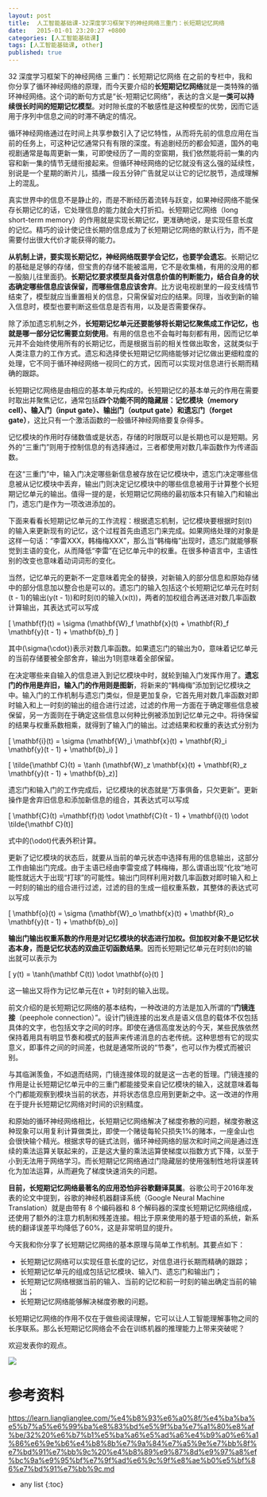 ```yaml
---
layout: post
title:  人工智能基础课-32深度学习框架下的神经网络三重门：长短期记忆网络
date:   2015-01-01 23:20:27 +0800
categories: [人工智能基础课]
tags: [人工智能基础课, other]
published: true
---
```




32 深度学习框架下的神经网络 三重门：长短期记忆网络
在之前的专栏中，我和你分享了循环神经网络的原理，而今天要介绍的**长短期记忆网络**就是一类特殊的循环神经网络。这个词的断句方式是“长-短期记忆网络”，表达的含义是**一类可以持续很长时间的短期记忆模型**。对时隙长度的不敏感性是这种模型的优势，因而它适用于序列中信息之间的时滞不确定的情况。

循环神经网络通过在时间上共享参数引入了记忆特性，从而将先前的信息应用在当前的任务上，可这种记忆通常只有有限的深度。有追剧经历的都会知道，国外的电视剧通常是每周更新一集，可即使经历了一周的空窗期，我们依然能将前一集的内容和新一集的情节无缝衔接起来。但循环神经网络的记忆就没有这么强的延续性，别说是一个星期的断片儿，插播一段五分钟广告就足以让它的记忆脱节，造成理解上的混乱。

真实世界中的信息不是静止的，而是不断经历着流转与跃变，如果神经网络不能保存长期记忆的话，它处理信息的能力就会大打折扣。长短期记忆网络（long short-term memory）的作用就是实现长期记忆，更准确地说，是实现任意长度的记忆。精巧的设计使记住长期的信息成为了长短期记忆网络的默认行为，而不是需要付出很大代价才能获得的能力。

**从机制上讲，要实现长期记忆，神经网络既要学会记忆，也要学会遗忘**。长期记忆的基础是足够的存储，但宝贵的存储不能被滥用，它不是收集桶，有用的没用的都一股脑儿往里面扔。**长期记忆要求模型具备对信息价值的判断能力，结合自身的状态确定哪些信息应该保留，而哪些信息应该舍弃**。比方说电视剧里的一段支线情节结束了，模型就应当重置相关的信息，只需保留对应的结果。同理，当收到新的输入信息时，模型也要判断这些信息是否有用，以及是否需要保存。

除了添加遗忘机制之外，**长短期记忆单元还要能够将长期记忆聚焦成工作记忆，也就是哪一部分记忆需要立刻使用**。有用的信息也不会每时每刻都有用，因而记忆单元并不会始终使用所有的长期记忆，而是根据当前的相关性做出取舍，这就类似于人类注意力的工作方式。遗忘和选择使长短期记忆网络能够对记忆做出更细粒度的处理，它不同于循环神经网络一视同仁的方式，因而可以实现对信息进行长期而精确的跟踪。

长短期记忆网络是由相应的基本单元构成的。长短期记忆的基本单元的作用在需要时取出并聚焦记忆，通常包括**四个功能不同的隐藏层：记忆模块（memory cell）、输入门（input gate）、输出门（output gate）和遗忘门（forget gate）**，这比只有一个激活函数的一般循环神经网络要复杂得多。

记忆模块的作用时存储数值或是状态，存储的时限既可以是长期也可以是短期。另外的“三重门”则用于控制信息的有选择通过，三者都使用对数几率函数作为传递函数。

在这“三重门”中，输入门决定哪些新信息被存放在记忆模块中，遗忘门决定哪些信息被从记忆模块中丢弃，输出门则决定记忆模块中的哪些信息被用于计算整个长短期记忆单元的输出。值得一提的是，长短期记忆网络的最初版本只有输入门和输出门，遗忘门是作为一项改进添加的。

下面来看看长短期记忆单元的工作流程：根据遗忘机制，记忆模块要根据时刻\(t\)的输入来更新现有的记忆，这个过程首先由遗忘门来完成。如果网络处理的对象是这样一句话：“李雷XXX，韩梅梅XXX”，那么当“韩梅梅”出现时，遗忘门就能够察觉到主语的变化，从而降低“李雷”在记忆单元中的权重。在很多种语言中，主语性别的改变也意味着动词词形的变化。

当然，记忆单元的更新不一定意味着完全的替换，对新输入的部分信息和原始存储中的部分信息加以整合也是可以的。遗忘门的输入包括这个长短期记忆单元在时刻\(t - 1\)的输出\(y(t - 1)\)和时刻\(t\)的输入\(x(t)\)，两者的加权组合再送进对数几率函数计算输出，其表达式可以写成

\[ \\mathbf{f}(t) = \\sigma (\\mathbf{W}_f \\mathbf{x}(t) + \\mathbf{R}_f \\mathbf{y}(t - 1) + \\mathbf{b}_f) \]

其中\(\\sigma{\\cdot}\)表示对数几率函数。如果遗忘门的输出为0，意味着记忆单元的当前存储要被全部舍弃，输出为1则意味着全部保留。

在决定哪些来自输入的信息进入到记忆模块中时，就轮到输入门发挥作用了。**遗忘门的作用是弃旧，输入门的作用则是图新**，将新来的“韩梅梅”添加到记忆模块之中。输入门的工作机制与遗忘门类似，但是更加复杂，它首先用对数几率函数对即时输入和上一时刻的输出的组合进行过滤，过滤的作用一方面在于确定哪些信息被保留，另一方面则在于确定这些信息以何种比例被添加到记忆单元之中。将待保留的结果与权重系数相乘，就得到了输入门的输出。过滤结果和权重的表达式分别为

\[ \\mathbf{i}(t) = \\sigma (\\mathbf{W}_i \\mathbf{x}(t) + \\mathbf{R}_i \\mathbf{y}(t - 1) + \\mathbf{b}_i) \]

\[ \\tilde{\\mathbf C}(t) = \\tanh (\\mathbf{W}_z \\mathbf{x}(t) + \\mathbf{R}_z \\mathbf{y}(t - 1) + \\mathbf{b}_z)\]

遗忘门和输入门的工作完成后，记忆模块的状态就是“万事俱备，只欠更新”。更新操作是舍弃旧信息和添加新信息的组合，其表达式可以写成

\[ \\mathbf{C}(t) =\\mathbf{f}(t) \\odot \\mathbf{C}(t - 1) + \\mathbf{i}(t) \\odot \\tilde{\\mathbf C}(t)\]

式中的\(\\odot\)代表外积计算。

更新了记忆模块的状态后，就要从当前的单元状态中选择有用的信息输出，这部分工作由输出门完成。由于主语已经由李雷变成了韩梅梅，那么谓语出现“化妆”地可能性就远大于出现“打球”的可能性。输出门同样利用对数几率函数对即时输入和上一时刻的输出的组合进行过滤，过滤的目的生成一组权重系数，其整体的表达式可以写成

\[ \\mathbf{o}(t) = \\sigma (\\mathbf{W}_o \\mathbf{x}(t) + \\mathbf{R}_o \\mathbf{y}(t - 1) + \\mathbf{b}_o)\]

**输出门输出权重系数的作用是对记忆模块的状态进行加权。但加权对象不是记忆状态本身，而是记忆状态的双曲正切函数结果**。因而长短期记忆单元在时刻\(t\)的输出就可以表示为

\[ y(t) = \\tanh(\\mathbf C(t)) \\odot \\mathbf{o}(t) \]

这一输出又将作为记忆单元在\(t + 1\)时刻的输入出现。

前文介绍的是长短期记忆网络的基本结构，一种改进的方法是加入所谓的“**门镜连接**（peephole connection）”。设计门镜连接的出发点是语义信息的载体不仅包括具体的文字，也包括文字之间的时序。即使在通信高度发达的今天，某些民族依然保持着用具有明显节奏和模式的鼓声来传递消息的古老传统。这种思想有它的现实意义，即事件之间的时间差，也就是通常所说的“节奏”，也可以作为模式而被识别。

与其临渊羡鱼，不如退而结网，门镜连接体现的就是这一古老的哲理。门镜连接的作用是让长短期记忆单元中的三重门都能接受来自记忆模块的输入，这就意味着每个门都能观察到模块当前的状态，并将状态信息应用到更新之中。这一改进的作用在于提升长短期记忆网络对时间的识别精度。

和原始的循环神经网络相比，长短期记忆网络解决了梯度弥散的问题，梯度弥散这种现象可以用复利计算做类比，即使一个赌徒每轮只损失1%的赌本，一座金山也会很快输个精光。根据求导的链式法则，循环神经网络的层次和时间之间是通过连续的乘法运算关联起来的，正是这大量的乘法运算使梯度以指数方式下降，以至于小到无法用于网络学习。而长短期记忆网络通过门隐藏层的使用强制性地将误差转化为加法运算，从而避免了梯度快速消失的问题。

**目前，长短期记忆网络最著名的应用恐怕非谷歌翻译莫属**。谷歌公司于2016年发表的论文中提到，谷歌的神经机器翻译系统（Google Neural Machine Translation）就是由带有 8 个编码器和 8 个解码器的深度长短期记忆网络组成，还使用了额外的注意力机制和残差连接。相比于原来使用的基于短语的系统，新系统的翻译误差平均降低了60%，这是非常明显的提升。

今天我和你分享了长短期记忆网络的基本原理与简单工作机制。其要点如下：

* 长短期记忆网络可以实现任意长度的记忆，对信息进行长期而精确的跟踪；
* 长短期记忆单元的组成包括记忆模块、输入门、遗忘门和输出门；
* 长短期记忆网络根据当前的输入、当前的记忆和前一时刻的输出确定当前的输出；
* 长短期记忆网络能够解决梯度弥散的问题。

长短期记忆网络的作用不仅在于做些阅读理解，它可以让人工智能理解事物之间的长序联系。那么长短期记忆网络会不会在训练机器的推理能力上带来突破呢？

欢迎发表你的观点。

![](https://learn.lianglianglee.com/%e4%b8%93%e6%a0%8f/%e4%ba%ba%e5%b7%a5%e6%99%ba%e8%83%bd%e5%9f%ba%e7%a1%80%e8%af%be/assets/2e463cd67177ecafb547c36d65524a14.jpg)




# 参考资料

https://learn.lianglianglee.com/%e4%b8%93%e6%a0%8f/%e4%ba%ba%e5%b7%a5%e6%99%ba%e8%83%bd%e5%9f%ba%e7%a1%80%e8%af%be/32%20%e6%b7%b1%e5%ba%a6%e5%ad%a6%e4%b9%a0%e6%a1%86%e6%9e%b6%e4%b8%8b%e7%9a%84%e7%a5%9e%e7%bb%8f%e7%bd%91%e7%bb%9c%20%e4%b8%89%e9%87%8d%e9%97%a8%ef%bc%9a%e9%95%bf%e7%9f%ad%e6%9c%9f%e8%ae%b0%e5%bf%86%e7%bd%91%e7%bb%9c.md

* any list
{:toc}
